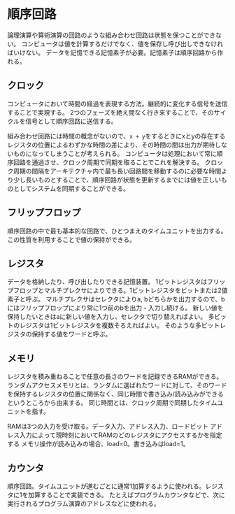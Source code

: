 # 順序回路

論理演算や算術演算の回路のような組み合わせ回路は状態を保つことができない。
コンピュータは値を計算するだけでなく、値を保存し呼び出しできなければいけない。
データを記憶できる記憶素子が必要。記憶素子は順序回路から作れる。

## クロック

コンピュータにおいて時間の経過を表現する方法。継続的に変化する信号を送信することで実現する。
2つのフェーズを絶え間なく行き来することで、そのサイクルを信号として順序回路に送信する。

組み合わせ回路には時間の概念がないので、`x + y`をするときにxとyの存在するレジスタの位置によるわずかな時間の差により、その時間の間は出力が期待しないものになってしまうことが考えられる。
コンピュータは処理において常に順序回路を通過させ、クロック周期で同期を取ることでこれを解決する。
クロック周期の間隔をアーキテクチャ内で最も長い回路間を移動するのに必要な時間より少し長いものとすることで、順序回路が状態を更新するまでには値を正しいものとしてシステムを同期することができる。

## フリップフロップ

順序回路の中で最も基本的な回路で、ひとつまえのタイムユニットを出力する。
この性質を利用することで値の保持ができる。

## レジスタ

データを格納したり、呼び出したりできる記憶装置。
1ビットレジスタはフリップフロップとマルチプレクサによりできる。1ビットレジスタをビットまたは2値素子と呼ぶ。
マルチプレクサはセレクタによりa, bどちらかを出力するので、bにはフリップフロップにより常に1つ前のbを出力・入力し続ける。
新しい値を保持したいときはaに新しい値を入力し、セレクタで切り替えればよい。
多ビットのレジスタは1ビットレジスタを複数そろえればよい。
そのような多ビットレジスタの保持する値をワードと呼ぶ。

## メモリ

レジスタを積み重ねることで任意の長さのワードを記録できるRAMができる。
ランダムアクセスメモリとは、ランダムに選ばれたワードに対して、そのワードを保持するレジスタの位置に関係なく、同じ時間で書き込み/読み込みができるというところから由来する。
同じ時間とは、クロック周期で同期したタイムユニットを指す。

RAMは3つの入力を受け取る。データ入力、アドレス入力、ロードビット
アドレス入力によって現時刻においてRAMのどのレジスタにアクセスするかを指定する
メモリ操作が読み込みの場合、load=0。書き込みはload=1。

## カウンタ

順序回路。タイムユニットが進むごとに通常1加算するように使われる。レジスタに1を加算することで実装できる。
たとえばプログラムカウンタなどで、次に実行されるプログラム演算のアドレスなどに使われる。
